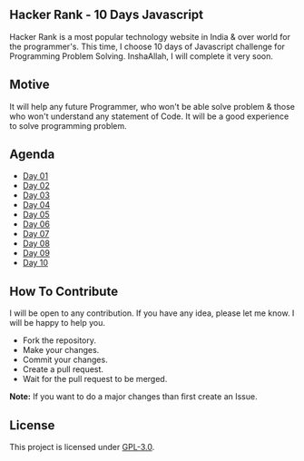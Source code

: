 ## Hacker Rank - 10 Days Javascript
Hacker Rank is a most popular technology website in India & over world for the programmer's. This time, I choose 10 days of Javascript challenge for Programming Problem Solving. InshaAllah, I will complete it very soon.

## Motive
It will help any future Programmer, who won't be able solve problem & those who won't understand any statement of Code. It will be a good experience to solve programming problem.

## Agenda
- [Day 01](https://github.com/mrhrifat/hackerrank-10days-js/tree/master/Day_01)
- [Day 02](https://github.com/mrhrifat/hackerrank-10days-js/tree/master/Day_02)
- [Day 03](https://github.com/mrhrifat/hackerrank-10days-js/tree/master/Day_03)
- [Day 04](https://github.com/mrhrifat/hackerrank-10days-js/tree/master/Day_04)
- [Day 05](https://github.com/mrhrifat/hackerrank-10days-js/tree/master/Day_05)
- [Day 06](https://github.com/mrhrifat/hackerrank-10days-js/tree/master/Day_06)
- [Day 07](https://github.com/mrhrifat/hackerrank-10days-js/tree/master/Day_07)
- [Day 08](https://github.com/mrhrifat/hackerrank-10days-js/tree/master/Day_08)
- [Day 09](https://github.com/mrhrifat/hackerrank-10days-js/tree/master/Day_09)
- [Day 10](https://github.com/mrhrifat/hackerrank-10days-js/tree/master/Day_10)

## How To Contribute
I will be open to any contribution. If you have any idea, please let me know. I will be happy to help you.
- Fork the repository.
- Make your changes.
- Commit your changes.
- Create a pull request.
- Wait for the pull request to be merged.

**Note:** If you want to do a major changes than first create an Issue.

## License
This project is licensed under [GPL-3.0](https://github.com/mrhrifat/hackerrank-10days-js/blob/master/LICENSE.md).
